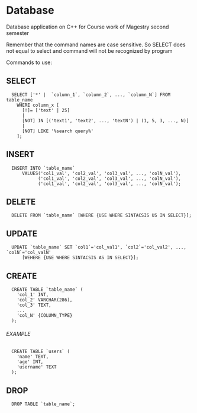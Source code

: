 # Database
Database application on C++ for Course work of Magestry second semester

Remember that the command names are case sensitive. So SELECT does not equal to select and command will not be recognized by program

Commands to use:
## SELECT
```
  SELECT ['*' |  `column_1`, `column_2`, ..., `column_N`] FROM table_name 
    WHERE column_x [
      [!]= ['text' | 25]
      |
      [NOT] IN [('text1', 'text2', ..., 'textN') | (1, 5, 3, ..., N)]
      |
      [NOT] LIKE '%search query%'
    ];
```

## INSERT
```
  INSERT INTO `table_name`
      VALUES('col1_val', 'col2_val', 'col3_val', ..., 'colN_val'),
            ('col1_val', 'col2_val', 'col3_val', ..., 'colN_val'),
            ('col1_val', 'col2_val', 'col3_val', ..., 'colN_val');
```
        
## DELETE
```
  DELETE FROM `table_name` [WHERE {USE WHERE SINTACSIS US IN SELECT}];
```
  
## UPDATE
```
  UPDATE `table_name` SET `col1`='col_val1', `col2`='col_val2', ..., `colN`='col_valN'
      [WEHERE {USE WHERE SINTACSIS AS IN SELECT}];
```
      
## CREATE
```
  CREATE TABLE `table_name` (
    'col_1' INT,
    'col_2' VARCHAR(286),
    'col_3' TEXT,
    ...
    'col_N' {COLUMN_TYPE}
  );
```

###### EXAMPLE

```mysql
  CREATE TABLE `users` (
    'name' TEXT,
    'age' INT,
    'username' TEXT
  );
```

  
## DROP
```
  DROP TABLE `table_name`;
```
